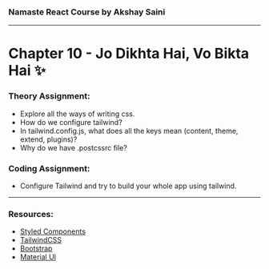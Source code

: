### Namaste React Course by Akshay Saini

---

# Chapter 10 - Jo Dikhta Hai, Vo Bikta Hai ✨

### Theory Assignment:
- Explore all the ways of writing css.
- How do we configure tailwind?
- In tailwind.config.js, what does all the keys mean (content, theme, extend, plugins)?
- Why do we have .postcssrc file?

### Coding Assignment:
- Configure Tailwind and try to build your whole app using tailwind.

---
### Resources:
- [Styled Components](https://styled-components.com/)
- [TailwindCSS](https://tailwindcss.com/)
- [Bootstrap](https://getbootstrap.com/)
- [Material UI](https://mui.com/)



